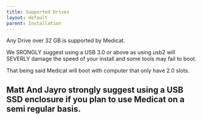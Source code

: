 ```yaml
---
title: Supported Drives
layout: default
parent: Installation
---
```


Any Drive over 32 GB is supported by Medicat.


We SRONGLY suggest using a USB 3.0 or above as using usb2 will SEVERLY damage the speed of your install and some tools may fail to boot.

That being said Medicat will boot with computer that only have 2.0 slots.


Matt And Jayro strongly suggest using a USB SSD enclosure if you plan to use Medicat on a semi regular basis.
----

